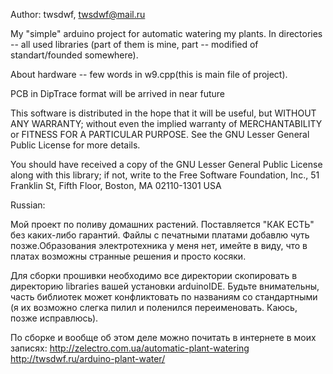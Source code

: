 Author: twsdwf, twsdwf@mail.ru

My "simple" arduino project for automatic watering my plants.
In directories -- all used libraries (part of them is mine,
part -- modified of standart/founded somewhere).

About hardware -- few words in w9.cpp(this is main file of project).

PCB in DipTrace format will be arrived in near future

This software is distributed in the hope that it will be useful,
but WITHOUT ANY WARRANTY; without even the implied warranty of
MERCHANTABILITY or FITNESS FOR A PARTICULAR PURPOSE.  See the GNU
Lesser General Public License for more details.

You should have received a copy of the GNU Lesser General Public
License along with this library; if not, write to the Free Software
Foundation, Inc., 51 Franklin St, Fifth Floor, Boston, MA  02110-1301  USA

Russian:

Мой проект по поливу домашних растений.
Поставляется "КАК ЕСТЬ" без каких-либо гарантий.
Файлы с печатными платами добавлю чуть позже.Образования электротехника у меня нет, имейте в виду,
что в платах возможны странные решения и просто косяки.

Для сборки прошивки необходимо все директории скопировать в директорию libraries
вашей установки arduinoIDE. Будьте внимательны, часть библиотек может конфликтовать
по названиям со стандартными (я их возможно слегка пилил и поленился переименовать. Каюсь, позже исправлюсь).

По сборке и вообще об этом деле можно почитать в интернете в моих записях:
http://zelectro.com.ua/automatic-plant-watering
http://twsdwf.ru/arduino-plant-water/

